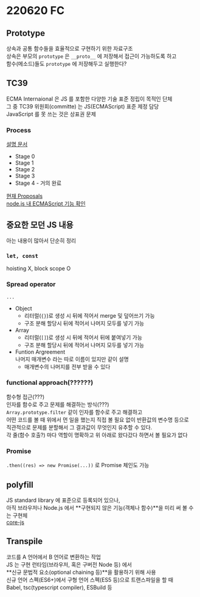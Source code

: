 # 220620 FC

## Prototype
상속과 공통 함수들을 효율적으로 구현하기 위한 자료구조  
상속은 부모의 `prototype` 은 `__proto__` 에 저장해서 접근이 가능하도록 하고  
함수(메소드)들도 `prototype` 에 저장해두고 실행한다?  

## TC39  
ECMA Internaional 은 JS 를 포함한 다양한 기술 표준 정립이 목적인 단체  
그 중 TC39 위원회(committe) 는 JS(ECMAScript) 표준 제정 담당  
JavaScript 를 못 쓰는 것은 상표권 문제  

### Process
[설명 문서](https://tc39.es/process-documnent/)  
- Stage 0
- Stage 1
- Stage 2
- Stage 3
- Stage 4 - 거의 완료  
  
[현재 Proposals](https://github.com/tc39/proposals)  
[node.js 내 ECMAScript 기능 확인](https://node.green)

## 중요한 모던 JS 내용
아는 내용이 많아서 단순히 정리

### `let, const`  
  hoisting X, block scope O

### Spread operator  
`...`  
- Object  
  - 리터럴(`{}`)로 생성 시 뒤에 적어서 merge 및 덮어쓰기 가능
  - 구조 분해 할당시 뒤에 적어서 나머지 모두를 넣기 가능
- Array
  - 리터럴(`[]`)로 생성 시 뒤에 적어서 뒤에 붙여넣기 가능
  - 구조 분해 할당시 뒤에 적어서 나머지 모두를 넣기 가능
- Funtion Argreement  
  나머지 매개변수 라는 따로 이름이 있지만 같이 설명  
  - 매개변수의 나머지를 전부 받을 수 있다

### functional approach(??????)
함수형 접근(???)  
인자를 함수로 주고 문제를 해결하는 방식(???)  
`Array.prototype.filter` 같이 인자를 함수로 주고 해결하고  
어떤 코드를 볼 때 위에서 먼 일을 했는지 직접 볼 필요 없이 반환값의 변수명 등으로  
직관적으로 문제를 분할해서 그 결과값이 무엇인지 유추할 수 있다.  
각 줄(함수 호출?) 마다 역할이 명확하고 위 아래로 왔다갔다 하면서 볼 필요가 없다

### Promise
`.then((res) => new Promise(...))` 로 Promise 체인도 가능

## polyfill
JS standard library 에 표준으로 등록되어 있으나,  
아직 브라우저나 Node.js 에서 **구현되지 않은 기능(객체나 함수)**을 미리 써 볼 수는 구현체  
[core-js](https://github.com/zloirock/core-js)

## Transpile
코드를 A 언어에서 B 언어로 변환하는 작업  
JS 는 구현 런타임(브라우저, 혹은 구버전 Node 등) 에서  
**신규 문법적 요소(optional chaining 등)**을 활용하기 위해 사용  
신규 언어 스펙(ES6+)에서 구형 언어 스펙(ES5 등)으로 트랜스파일을 할 때  
Babel, tsc(typescript compiler), ESBuild 등